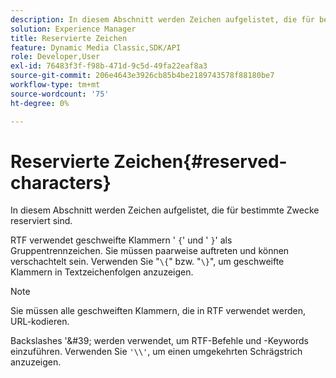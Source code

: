 ```yaml
---
description: In diesem Abschnitt werden Zeichen aufgelistet, die für bestimmte Zwecke reserviert sind.
solution: Experience Manager
title: Reservierte Zeichen
feature: Dynamic Media Classic,SDK/API
role: Developer,User
exl-id: 76483f3f-f98b-471d-9c5d-49fa22eaf8a3
source-git-commit: 206e4643e3926cb85b4be2189743578f88180be7
workflow-type: tm+mt
source-wordcount: '75'
ht-degree: 0%

---
```


# Reservierte Zeichen{#reserved-characters}

In diesem Abschnitt werden Zeichen aufgelistet, die für bestimmte Zwecke reserviert sind.

RTF verwendet geschweifte Klammern &#39; `{`&#39; und &#39; `}`&#39; als Gruppentrennzeichen. Sie müssen paarweise auftreten und können verschachtelt sein. Verwenden Sie &quot;`\{`&quot; bzw. &quot;`\}`&quot;, um geschweifte Klammern in Textzeichenfolgen anzuzeigen.

>[!NOTE]
>
>Sie müssen alle geschweiften Klammern, die in RTF verwendet werden, URL-kodieren.

Backslashes &#39;\&#39; werden verwendet, um RTF-Befehle und -Keywords einzuführen. Verwenden Sie `'\\'`, um einen umgekehrten Schrägstrich anzuzeigen.
